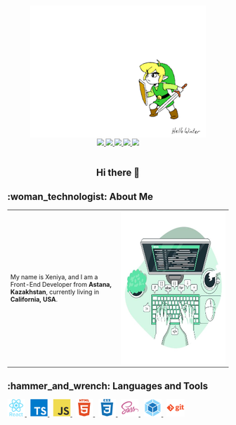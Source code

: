 <section class="start-screen" align="center">
  <div class="start-image">
    <img src="./assets/link_gif.gif" width="400px" height="300px"/>
  </div>
  <div class="badges">
    <div class="badges__social-media-links">
      <a href="#" target="_blank">
        <img src="https://img.shields.io/badge/LinkedIn-0072b1?logo=linkedin&logoColor=white&style=flat"/>
      </a>
      <a href="https://t.me/xeniya_mv" target="_blank">
        <img src="https://img.shields.io/badge/Telegram-0088cc?logo=telegram&logoColor=white&style=flat"/>
      </a>
      <a href="https://www.instagram.com/gazizova_xeniya" target="_blank">
        <img src="https://img.shields.io/badge/Instagram-962fbf?logo=instagram&logoColor=white&style=flat"/>
      </a>
      <a href="https://www.facebook.com/profile.php?id=100077171499748&mibextid=LQQJ4d" target="_blank">
        <img src="https://img.shields.io/badge/Facebook-3b5998?logo=facebook&logoColor=white&style=flat"/>
      </a>
      <a href="https://discord.com/users/693168391644512286" target="_blank">
        <img src="https://img.shields.io/badge/Discord-7289DA?logo=discord&logoColor=white&style=flat"/>
      </a>
    </div>
    <div class="badges__other">
      <img src="https://komarev.com/ghpvc/?username=xeniyamv&style=flat-square&color=blue" alt=""/>
    </div>
  </div>
  <h1> Hi there 👋 </h1>
</section>
<section class="about-me">
  <h2>:woman_technologist: About Me </h2>
  <table align="center" width="100%">
    <tr>
      <td align="left" width="50%">
        <p>
          My name is Xeniya, and I am a Front-End Developer from <b>Astana, Kazakhstan</b>, currently living in <b>California, USA</b>.
        </p>
      </td>
      <td align="right" width="50%">
        <img src="./assets/coding.jpg" alt="image" width="450px" height="350px" />
      </td>
    </tr>
  </table>
</section>
<section>
  <h2> :hammer_and_wrench: Languages and Tools </h2>
  <div class="icons">
    <a href="https://react.dev/">
      <img src="https://github.com/devicons/devicon/blob/master/icons/react/react-original-wordmark.svg" alt="react" width="40" height="40"/>
    </a>
    &nbsp;
    <a href="https://www.typescriptlang.org/">
      <img src="https://github.com/devicons/devicon/blob/master/icons/typescript/typescript-original.svg" alt="typescript" width="40" height="40"/>
    </a>
    &nbsp;
    <a href="https://developer.mozilla.org/en-US/docs/Web/JavaScript">
      <img src="https://github.com/devicons/devicon/blob/master/icons/javascript/javascript-original.svg" alt="javascript" width="40" height="40"/>
    </a>
    &nbsp;
    <a href="https://developer.mozilla.org/en-US/docs/Glossary/HTML5">
      <img src="https://github.com/devicons/devicon/blob/master/icons/html5/html5-plain-wordmark.svg" alt="html5" width="40" height="40"/> 
    </a>
    &nbsp;
    <a href="https://www.w3schools.com/css/">
      <img src="https://github.com/devicons/devicon/blob/master/icons/css3/css3-plain-wordmark.svg" alt="css" width="40" height="40"/>
    </a>
    &nbsp;
    <a href="https://sass-lang.com/">
      <img src="https://github.com/devicons/devicon/blob/master/icons/sass/sass-original.svg" alt="sass" width="40" height="40"/>
    </a>
    &nbsp;
    <a href="https://webpack.js.org/">
      <img src="https://github.com/devicons/devicon/blob/master/icons/webpack/webpack-original.svg" alt="webpack" width="40" height="40"/> 
    </a>
    &nbsp;
    <a href="https://git-scm.com/">
      <img src="https://github.com/devicons/devicon/blob/master/icons/git/git-plain-wordmark.svg" alt="git" width="40" height="40"/>
    </a>
  </div>
</section>
